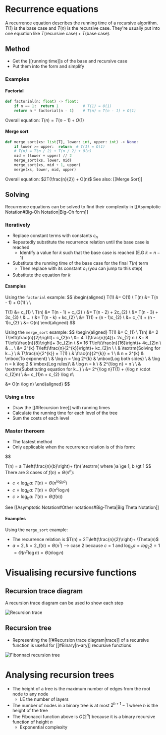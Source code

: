 # Recurrence equations
A recurrence equation describes the running time of a recursive algorithm. $T(1)$ is the base case and $T(n)$ is the recursive case. They're usually put into one equation like $T(\textrm{recursive case}) + T(\textrm{base case})$. 

## Method
- Get the [[running time]]s of the base and recursive case
- Put them into the form and simplify

### Examples
#### Factorial
```python
def factorial(n: float) -> float:
	if n == 1:  return 1           # T(1) = O(1)
	return n * factorial(n - 1)    # T(n) = T(n - 1) + O(1)
```

Overall equation: $T(n) = T(n - 1) + O(1)$

#### Merge sort
```python
def merge_sort(xs: list[T], lower: int, upper: int) -> None:
	if lower >= upper:  return  # T(1) = O(1)
	# T(n) = T(n / 2) + T(n / 2) + O(n)
	mid = (lower + upper) // 2
	merge_sort(xs, lower, mid)
	merge_sort(xs, mid + 1, upper)
	merge(xs, lower, mid, upper)
```

Overall equation: $2T(\frac{n}{2}) + O(n)$
See also: [[Merge Sort]]

## Solving
Recurrence equations can be solved to find their complexity in [[Asymptotic Notation#Big-Oh Notation|Big-Oh form]]

### Iteratively
- Replace constant terms with constants $c_n$
- Repeatedly substitute the recurrence relation until the base case is reached
	- Identify a value for $k$ such that the base case is reached (E.G $k = n - 1$)
- Substitute the running time of the base case for the final $T(n)$ term
	- Then replace with its constant $c_1$ (you can jump to this step)
- Substitute the equation for $k$

#### Examples
Using the `factorial` example:
$$
\begin{aligned}
T(1) &= O(1) \\
T(n) &= T(n - 1) + O(1) \\
\\

T(1) &= c_{1} \\
T(n) &= T(n - 1) + c_{2} \\
&= T(n - 2) + 2c_{2} \\
&= T(n - 3) + 3c_{3} \\
& ... \\
&= T(n - k) + kc_{2}  \\
&= T(1) + (n - 1)c_{2}  \\
&= c_{1} + (n - 1)c_{2}  \\
&= O(n)
\end{aligned}
$$

Using the `merge_sort` example:
$$
\begin{aligned}
T(1) &= C_{1}  \\
T(n) &= 2 T\left(\frac{n}{2}\right)+ c_{2}n \\
&= 4 T(\frac{n}{4})+ 2c_{2} n \\
&= 8 T\left(\frac{n}{8}\right)+ 3c_{2}n  \\
&= 16 T\left(\frac{n}{16}\right)+ 4c_{2}n  \\
& ... \\
&= 2^{k} T\left(\frac{n}{2^{k}}\right)+ kc_{2}n  \\
\\
& \textrm{Solving for k...} \\
& T\frac{n}{2^{k}} = T(1) \\
& \frac{n}{2^{k}} = 1 \\
& n = 2^{k} & \mbox{To exponent} \\
& \log n = \log 2^{k} & \mbox{Log both sides} \\
& \log n = k \log 2 & \mbox{Log rules}\\
& \log n = k \\
& 2^{\log n} = n \\
\\
& \textrm{Substituting equation for k...} \\
&= 2^{\log n}T(1) + (\log n \cdot c_{2}n) \\
&= c_{1}n + c_{2} \log n\\

&= O(n \log n)
\end{aligned}
$$

### Using a tree
- Draw the [[#Recursion tree]] with running times
- Calculate the running time for each level of the tree
- Sum the costs of each level

### Master theroem
- The fastest method
- Only applicable when the recurrence relation is of this form:

$$

T(n) = a T\left(\frac{n}{b}\right)+ f(n)
\textrm{ where }a \ge 1, b \gt 1
$$
There are 3 cases of $f(n) = \Theta(n^{c})$:
- $c \lt \log_{b}a$: $T(n) = \Theta(n^{log_{b}a})$
- $c = \log_{b}a$: $T(n) = \Theta(n^{c} \log n)$
- $c \gt \log_{b}a$: $T(n) = \Theta(f(n))$

See [[Asymptotic Notation#Other notations#Big-Theta|Big Theta Notation]] 

#### Examples
Using the `merge_sort` example:

- The recurrence relation is $T(n) = 2T\left(\frac{n}{2}\right)+ \Theta(n)$
- $a = 2, b = 2, f(n) = \Theta(n^1)$
--> case 2 because $c = 1$ and $\log_{b}a = log_{2}2 = 1$
$= \Theta(n^{c} \log n) = \Theta(n \log n)$

# Visualising recursive functions
## Recursion trace diagram
A recursion trace diagram can be used to show each step

![Recursion trace](https://d2vlcm61l7u1fs.cloudfront.net/media%2F752%2F7522d750-706b-4a02-aa6e-43acaafbdaff%2FphpM2PaE8.png)

## Recursion tree
- Representing the [[#Recursion trace diagram|trace]] of a recursive function is useful for [[#Binary|n-ary]] recursive functions

![Fibonnaci recursion tree](https://miro.medium.com/v2/resize:fit:925/1*svQ784qk1hvBE3iz7VGGgQ.jpeg)

# Analysing  recursion trees
- The height of a tree is the maximum number of edges from the root node to any node
	- I.E the number of layers
- The number of nodes in a binary tree is at most $2^{h + 1} - 1$ where $h$ is the height of the tree
- The Fibonacci function above is $O(2^n)$ because it is a binary recursive function of height $n$
	- Exponential complexity
